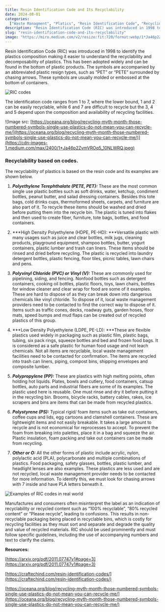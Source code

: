 ```yaml
---
title: Resin Identification Code and Its Recyclability
date: 2024-08-01
categories:
  ["Waste Managment", "Platics", "Resin Identification Code", "Recycling"]
description: "Resin Identification Code (RIC) was introduced in 1998 to identify the plastics composition making it easier to understand the recyclability and decomposability of plastics. This has been adopted widely and can be found in the bottom of plastic products."
slug: "resin-identification-code-and-its-recyclability"
image: "https://miro.medium.com/v2/resize:fit:720/format:webp/1*Ja46p2ZvmVROq5_10NLWRQ.jpeg"
---
```


Resin Identification Code (RIC) was introduced in 1998 to identify the plastics composition making it easier to understand the recyclability and decomposability of plastics. This has been adopted widely and can be found in the bottom of plastic products. The symbols are accompanied by an abbreviated plastic resign types, such as “PET” or “PETE” surrounded by chasing arrows. These symbols are usually molded or embossed at the bottom of containers.

![RIC codes](https://cdn-images-1.medium.com/max/3200/1*vVK8NuHF5SzQsrvfASLNaw.png)

The identification code ranges from 1 to 7, where the lower bound, 1 and 2 can be easily recyclable, while 6 and 7 are difficult to recycle but the 3, 4 and 5 depend upon the composition and availability of recycling facilities.

![Image src: [https://oceana.org/blog/recycling-myth-month-those-numbered-symbols-single-use-plastics-do-not-mean-you-can-recycle-me/](https://oceana.org/blog/recycling-myth-month-those-numbered-symbols-single-use-plastics-do-not-mean-you-can-recycle-me/)](https://cdn-images-1.medium.com/max/2400/1*Ja46p2ZvmVROq5_10NLWRQ.jpeg)
### **Recyclability based on codes**.

The recyclability of plastics is based on the resin code and its examples are shown below.

1. ***Polyethylene Terephthalate (PETE, PET):*** These are the most common single use plastic bottles such as soft drinks, water, ketchup, condiment bottles, peanut butter, and salad dressing containers. Besides this tote bags, cold drinks cups, thermoformed sheets, carpets, and furniture are also part of it. To recycle these items should be washed and dried before putting them into the recycle bin. The plastic is tuned into flakes and then used to create fiber, furniture, tote bags, bottles, and food containers.

1. ***High Density Polyethylene (HDPE, PE-HD): ***Versatile plastic with many usages such as juice and clear bottles, milk jugs, cleaning products, playground equipment, shampoo bottles, butter, yogurt containers, plastic lumber and trash can liners. These items should be rinsed and dried before recycling. The plastic is recycled into laundry detergent bottles, plastic fencing, floor tiles, picnic tables, lawn chairs and pens.

1. ***Polyvinyl Chloride (PVC) or Vinyl (V):*** These are commonly used for pipelining, siding, and fencing. Nonfood bottles such as detergent containers, cooking oil bottles, plastic floors, toys, lawn chairs, bottles for window cleaner and clear wrap for food are some of it examples. These are hard to dispose of as they can break down into dangerous chemicals like vinyl chloride. To dispose of it, local waste management providers need to be contacted to find the correct way to dispose of it. Items such as traffic cones, decks, roadway guts, garden hoses, floor mats, speed bumps and mud flaps can be created out of recycled plastics of this group.

1. ***Low Density Polyethylene (LDPE, PE-LD): ***These are flexible plastics used widely in packaging such as plastic film, plastic bags, tubing, six pack rings, squeeze bottles and bed and frozen food bags. It is considered as a safe plastic for human food usage and not leach chemicals. Not all items are recyclable, local waste management facilities need to be contacted for confirmation. The items are recycled into trash can liners, piping, compost bins, shipping envelopes and composite lumber.

1. ***Polypropylene (PP):*** These are plastics with high melting points, often holding hot liquids. Plates, bowls and cutlery, food containers, catsup bottles, auto parts and industrial fibers are some of its examples. The plastic used here is reusable. One must rinse and dry it before putting it in the recycling bin. Brooms, bicycle racks, battery cables, rakes, ice scrapers and bins are items that can be made from recycled plastics.

1. ***Polystyrene (PS):*** Typical rigid/ foam items such as take out containers, coffee cups and lids, egg cartoons and clamshell containers. These are lightweight items and not easily breakable. It takes a large amount to recycle and is not economical for reprocesses to accept. To prevent the foam from breaking into palettes, place it in a bag and squeeze the air. Plastic insulation, foam packing and take out containers can be made from recycling.

1. ***Other or O:*** All the other forms of plastic include acrylic, nylon, polylactic acid (PLA), polycarbonate and multiple combinations of plastics. Food packaging, safety glasses, bottles, plastic lumber, and headlight lenses are also examples. These plastics are less used and are not recycled, local waste management provider needs to be contacted for more information. To identify this, we must look for chasing arrows with 7 inside and have PLA letters beneath it.

![Examples of RIC codes in real world](https://cdn-images-1.medium.com/max/2000/1*YtzS9gJgP8NFMT07jpoYyw.png)

Manufactures and consumers often misinterpret the label as an indication of recyclability or recycled content such as “100% recyclable”, “80% recycled content” or “Please recycle”, leading to confusions. This results in non-recyclable packaging being placed in recyclable bins, which is costly for recycling facilities as they must sort and separate and degrade the quality and value of recycled materials. RIC should be used prominently and must follow specific guidelines, including the use of accompanying numbers and text to clarify the claims.

**Resources:**

[https://arxiv.org/pdf/2011.07747v1#page=3](https://arxiv.org/pdf/2011.07747v1#page=3)

[https://craftechind.com/resin-identification-codes/](https://craftechind.com/resin-identification-codes/)

[https://oceana.org/blog/recycling-myth-month-those-numbered-symbols-single-use-plastics-do-not-mean-you-can-recycle-me/](https://oceana.org/blog/recycling-myth-month-those-numbered-symbols-single-use-plastics-do-not-mean-you-can-recycle-me/)
